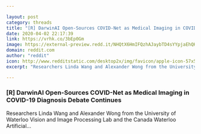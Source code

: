 ```yaml
---

layout: post
category: threads
title: "[R] DarwinAI Open-Sources COVID-Net as Medical Imaging in COVID-19 Diagnosis Debate Continues"
date: 2020-04-02 22:17:39
link: https://vrhk.co/3bEp0Gm
image: https://external-preview.redd.it/NHQtX6HmIFQzhAJaybTD4sYYpjaEhQKht9XpaFGXuHM.jpg?width=750&height=332&auto=webp&crop=750:332,smart&s=11422558dabbe012fc29c716f6b35f5aa2412e7b
domain: reddit.com
author: "reddit"
icon: http://www.redditstatic.com/desktop2x/img/favicon/apple-icon-57x57.png
excerpt: "Researchers Linda Wang and Alexander Wong from the University of Waterloo Vision and Image Processing Lab and the Canada Waterloo Artificial..."

---
```


### [R] DarwinAI Open-Sources COVID-Net as Medical Imaging in COVID-19 Diagnosis Debate Continues

Researchers Linda Wang and Alexander Wong from the University of Waterloo Vision and Image Processing Lab and the Canada Waterloo Artificial...